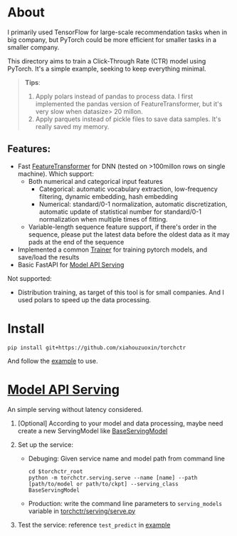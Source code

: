 # About

I primarily used TensorFlow for large-scale recommendation tasks when in big company, but PyTorch could be more efficient for smaller tasks in a smaller company.

This directory aims to train a Click-Through Rate (CTR) model using PyTorch. It's a simple example, seeking to keep everything minimal. 

> **Tips**:
> 1. Apply polars instead of pandas to process data. I first implemented the pandas version of FeatureTransformer, but it's very slow when datasize> 20 millon.
> 2. Apply parquets instead of pickle files to save data samples. It's really saved my memory.

## Features:

* Fast [FeatureTransformer](./torchctr/transformer.py) for DNN (tested on >100millon rows on single machine). Which support:
  - Both numerical and categorical input features
    - Categorical: automatic vocabulary extraction, low-frequency filtering, dynamic embedding, hash embedding
    - Numerical: standard/0-1 normalization, automatic discretization, automatic update of statistical number for standard/0-1 normalization when multiple times of fitting.
  - Variable-length sequence feature support, if there's order in the sequence, please put the latest data before the oldest data as it may pads at the end of the sequence
* Implemented a common [Trainer](./torchctr/trainer.py) for training pytorch models, and save/load the results
* Basic FastAPI for [Model API Serving](./torchctr/serving/serve.py)

Not supported:

- Distribution training, as target of this tool is for small companies. And I used polars to speed up the data processing.

# Install

```
pip install git+https://github.com/xiahouzuoxin/torchctr
```

And follow the [example](./examples/train_amazon_hf_dataset.ipynb) to use.

# [Model API Serving](./torchctr/serving/serve.py)

An simple serving without latency considered.

1. [Optional] According to your model and data processing, maybe need create a new ServingModel like [BaseServingModel](./torchctr/serving/model_def.py)
2. Set up the service:
    - Debuging: Given service name and model path from command line
      ```
      cd $torchctr_root
      python -m torchctr.serving.serve --name [name] --path [path/to/model or path/to/ckpt] --serving_class BaseServingModel
      ```
    - Production: write the command line parameters to `serving_models` variable in [torchctr/serving/serve.py](torchctr/serving/serve.py)

3. Test the service: reference `test_predict` in [example](./examples/train_amazon_hf_dataset.ipynb)

